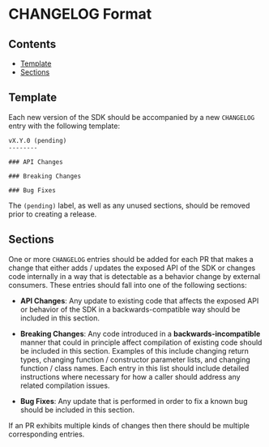 # CHANGELOG Format

## Contents

* [Template](#template)
* [Sections](#sections)

## Template

Each new version of the SDK should be accompanied by a new `CHANGELOG` entry with the following template:

```
vX.Y.0 (pending)
--------

### API Changes

### Breaking Changes

### Bug Fixes

```

The `(pending)` label, as well as any unused sections, should be removed prior to creating a release.

## Sections

One or more `CHANGELOG` entries should be added for each PR that makes a change that either adds / updates the exposed API of the SDK or changes code internally in a way that is detectable as a behavior change by external consumers. These entries should fall into one of the following sections:

- **API Changes**: Any update to existing code that affects the exposed API or behavior of the SDK in a backwards-compatible way should be included in this section.

- **Breaking Changes**: Any code introduced in a **backwards-incompatible** manner that could in principle affect compilation of existing code should be included in this section. Examples of this include changing return types, changing function / constructor parameter lists, and changing function / class names. Each entry in this list should include detailed instructions where necessary for how a caller should address any related compilation issues.

- **Bug Fixes**: Any update that is performed in order to fix a known bug should be included in this section.

If an PR exhibits multiple kinds of changes then there should be multiple corresponding entries.